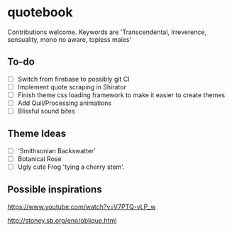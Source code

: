 # quotebook


Contributions welcome. Keywords are 'Transcendental, Irreverence, sensuality, mono no aware, topless males'

## To-do

- [ ] Switch from firebase to possibly git CI 
- [ ] Implement quote scraping in Shirator
- [ ] Finish theme css loading framework to make it easier to create themes
- [ ] Add Quil/Processing animations
- [ ] Blissful sound bites

## Theme Ideas
- [ ] 'Smithsonian Backswatter'
- [ ] Botanical Rose
- [ ] Ugly cute Frog 'tying a cherry stem'.

## Possible inspirations

https://www.youtube.com/watch?v=V7PTQ-vLP_w

http://stoney.sb.org/eno/oblique.html
